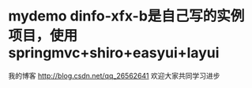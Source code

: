 # mydemo    dinfo-xfx-b是自己写的实例项目，使用springmvc+shiro+easyui+layui


我的博客  http://blog.csdn.net/qq_26562641 欢迎大家共同学习进步
